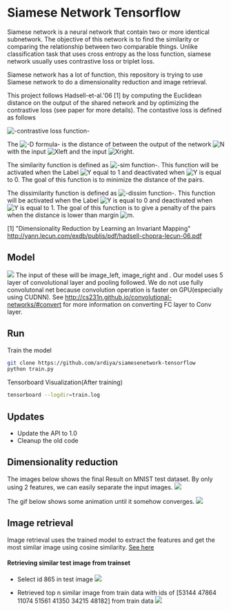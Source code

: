 # Siamese Network Tensorflow

Siamese network is a neural network that contain two or more identical subnetwork. The objective of this network is to find the similarity or comparing the relationship between two comparable things. Unlike classification task that uses cross entropy as the loss function, siamese network usually uses contrastive loss or triplet loss.

Siamese network has a lot of function, this repository is trying to use Siamese network to do a dimensionality reduction and image retrieval.

This project follows Hadsell-et-al.'06 [1] by computing the Euclidean distance on the output of the shared network and by optimizing the contrastive loss (see paper for more details). The contastive loss is defined as follows

<img src="https://latex.codecogs.com/gif.latex?\begin{align}L_{contrastive} &= L_{similarity}+L_{dissimilarity} \notag\\ &= \frac{1}{2}(Y)(D)^2+\frac{1}{2}(1-Y)(max(0,m-D))^2 \notag \end{align}"  alt="-contrastive loss function-"/> 

The <img src="https://latex.codecogs.com/gif.latex?D=\sqrt{(N(x_{left}-x_{right}))2}"  alt="-D formula-" /> is the distance of between the output of the network <img src="https://latex.codecogs.com/gif.latex?N"  alt="N" /> with the input <img src="https://latex.codecogs.com/gif.latex?x_{left}"  alt="Xleft" /> and the input <img src="https://latex.codecogs.com/gif.latex?x_{right}"  alt="Xright" />. 

The similarity function is defined as <img src="https://latex.codecogs.com/gif.latex?L_{similarity}=\frac{1}{2}(Y)(D)^2" alt="-sim function-" />. This function will be activated when the Label <img src="https://latex.codecogs.com/gif.latex?Y"  alt="Y" /> equal to 1 and deactivated when <img src="https://latex.codecogs.com/gif.latex?Y"  alt="Y" /> is equal to 0. The goal of this function is to minimize the distance of the pairs.

The dissimilarity function is defined as <img src="https://latex.codecogs.com/gif.latex?L_{similarity}=\frac{1}{2}(1-Y)(max(0,m-D))^2" alt="-dissim function-" />. This function will be activated when the Label <img src="https://latex.codecogs.com/gif.latex?Y"  alt="Y" /> is equal to 0 and deactivated when <img src="https://latex.codecogs.com/gif.latex?Y"  alt="Y" /> is equal to 1. The goal of this function is to give a penalty of the pairs when the distance is lower than margin <img src="https://latex.codecogs.com/gif.latex?m"  alt="m" />.

[1] "Dimensionality Reduction by Learning an Invariant Mapping"
    http://yann.lecun.com/exdb/publis/pdf/hadsell-chopra-lecun-06.pdf

## Model
![](https://github.com/ardiya/siamesenetwork-tensorflow/raw/master/figure/tensorboard-graph.png)
The input of these will be image_left, image_right and .
Our model uses 5 layer of convolutional layer and pooling followed. We do not use fully convolutonal net because convolution operation is faster on GPU(especially using CUDNN). See http://cs231n.github.io/convolutional-networks/#convert for more information on converting FC layer to Conv layer.

## Run
Train the model
```bash
git clone https://github.com/ardiya/siamesenetwork-tensorflow
python train.py
```

Tensorboard Visualization(After training)
```bash
tensorboard --logdir=train.log
```

## Updates
- Update the API to 1.0
- Cleanup the old code

## Dimensionality reduction
The images below shows the final Result on MNIST test dataset. By only using 2 features, we can easily separate the input images.
![](https://github.com/ardiya/siamesenetwork-tensorflow/raw/master/figure/result.jpg)

The gif below shows some animation until it somehow converges.
![](https://github.com/ardiya/siamesenetwork-tensorflow/raw/master/figure/mifig.gif)

## Image retrieval
Image retrieval uses the trained model to extract the features and get the most similar image using cosine similarity.
[See here](https://github.com/ardiya/siamesenetwork-tensorflow/blob/master/Similar%20image%20retrieval.ipynb "See the code here")

#### Retrieving similar test image from trainset
- Select id 865 in test image
![](https://github.com/ardiya/siamesenetwork-tensorflow/raw/master/figure/random-test.png)

- Retrieved top n similar image from train data
with ids of [53144 47864 11074 51561 41350 34215 48182] from train data
![](https://github.com/ardiya/siamesenetwork-tensorflow/raw/master/figure/retrieve-from-train.png)